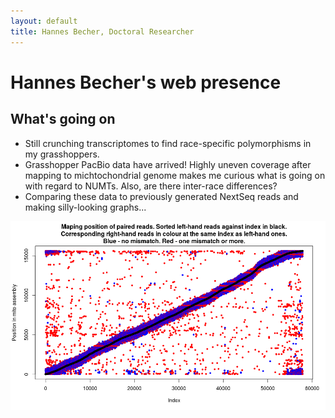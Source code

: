 ```yaml
---
layout: default
title: Hannes Becher, Doctoral Researcher
---
```

		
# Hannes Becher's web presence

## What's going on
* Still crunching transcriptomes to find race-specific polymorphisms in my grasshoppers.
* Grasshopper PacBio data have arrived! Highly uneven coverage after mapping to michtochondrial genome makes me curious what is going on with regard to NUMTs. Also, are there inter-race differences?
* Comparing these data to previously generated NextSeq reads and making silly-looking graphs...

![mapping](img/mapping_13.png)

